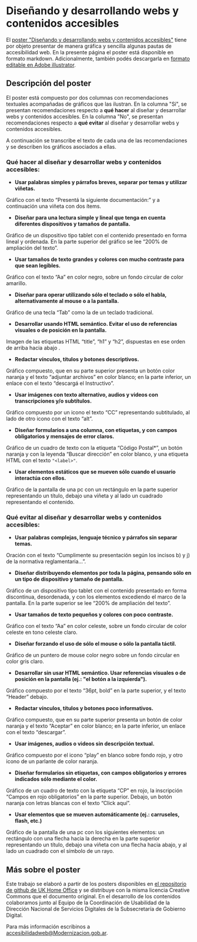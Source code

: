 # Diseñando y desarrollando webs y contenidos accesibles

El [poster "Diseñando y desarrollando webs y contenidos accesibles"](https://github.com/argob/accesibilidad-web/blob/master/docs/disenando_desarrollando_webs_contenidos_accesibles.pdf) tiene por objeto presentar de manera gráfica y sencilla algunas pautas de accesibilidad web. 
En la presente página el poster está disponible en formato markdown. Adicionalmente, también podés descargarla en [formato editable en Adobe illustrator](https://github.com/argob/accesibilidad-web/blob/master/docs/disenando_desarollando_webs_contenido_accesible.ai).

## Descripción del poster

El poster está compuesto por dos columnas con recomendaciones textuales acompañadas de gráficos que las ilustran. 
En la columna "Sí", se presentan recomendaciones respecto a **qué hacer** al diseñar y desarrollar webs y contenidos accesibles. En la columna "No", se presentan recomendaciones respecto a **qué evitar** al diseñar y desarrollar webs y contenidos accesibles.

A continuación se transcribe el texto de cada una de las recomendaciones y se describen los gráficos asociados a ellas.

### Qué hacer al diseñar y desarrollar webs y contenidos accesibles:

* **Usar palabras simples y párrafos breves, separar por temas y utilizar viñetas.**

Gráfico con el texto “Presentá la siguiente documentación:” y a continuación una viñeta con dos ítems.

* **Diseñar para una lectura simple y lineal que tenga en cuenta diferentes dispositivos y tamaños de pantalla.**

Gráfico de un dispositivo tipo tablet con el contenido presentado en forma lineal y ordenada.  En la parte superior del gráfico se lee “200% de ampliación del texto”.

* **Usar tamaños de texto grandes y colores con mucho contraste para que sean legibles.**

Gráfico con el texto “Aa” en color negro, sobre un fondo circular de color amarillo.

* **Diseñar para operar utilizando sólo el teclado o sólo el habla, alternativamente al mouse o a la pantalla.**

Gráfico de una tecla “Tab” como la de un teclado tradicional.

* **Desarrollar usando HTML semántico. Evitar el uso de referencias visuales o de posición en la pantalla.**

Imagen de las etiquetas HTML “title”, “h1” y “h2”, dispuestas en ese orden de arriba hacia abajo .

* **Redactar vínculos, títulos y botones descriptivos.**

Gráfico compuesto, que en su parte superior presenta un botón color naranja y el texto “adjuntar archivos” en color blanco; en la parte inferior, un enlace con el texto “descargá el Instructivo”.

* **Usar imágenes con texto alternativo, audios y videos con transcripciones y/o subtítulos.**

Gráfico compuesto por un icono el texto “CC” representando subtitulado, al lado de otro icono con el texto “alt”.

* **Diseñar formularios a una columna, con etiquetas, y con campos obligatorios
y mensajes de error claros.**

Gráfico de un cuadro de texto con la etiqueta “Código Postal*”, un botón naranja y con la leyenda “Buscar dirección” en color blanco, y una etiqueta HTML con el texto `"<label>"`.

* **Usar elementos estáticos que se mueven sólo cuando el usuario interactúa con ellos.**

Gráfico de la pantalla de una pc con un rectángulo en la parte superior representando un título, debajo una viñeta y al lado un cuadrado representando el contenido.

### Qué evitar al diseñar y desarrollar webs y contenidos accesibles:

* **Usar palabras complejas, lenguaje técnico y párrafos sin separar temas.**

Oración con el texto “Cumplimente su presentación según los incisos b) y j) de la normativa reglamentaria…”.

* **Diseñar distribuyendo elementos por toda la página, pensando sólo en un tipo de dispositivo y tamaño de pantalla.**

Gráfico de un dispositivo tipo tablet con el contenido presentado en forma discontinua, desordenada, y con los elementos excediendo el marco de la pantalla. En la parte superior se lee “200% de ampliación del texto”.

* **Usar tamaños de texto pequeños y colores con poco contraste.**

Gráfico con el texto “Aa” en color celeste, sobre un fondo circular de color celeste en tono celeste claro.

* **Diseñar forzando el uso de sólo el mouse o sólo la pantalla táctil.**

Gráfico de un puntero de mouse color negro sobre un fondo circular en color gris claro. 

* **Desarrollar sin usar HTML semántico. Usar referencias visuales o de posición en la pantalla (ej.: "el botón a la izquierda").**

Gráfico compuesto por el texto “36pt, bold” en la parte superior, y el texto “Header” debajo. 

* **Redactar vínculos, títulos y botones poco informativos.**

Gráfico compuesto, que en su parte superior presenta un botón de color naranja y el texto “Aceptar” en color blanco; en la parte inferior, un enlace con el texto “descargar”.
 

* **Usar imágenes, audios o videos sin descripción textual.**

Gráfico compuesto por el icono “play” en blanco sobre fondo rojo, y otro icono de un parlante de color naranja.

* **Diseñar formularios sin etiquetas, con campos obligatorios y errores indicados sólo mediante el color.**

Gráfico de un cuadro de texto con la etiqueta “CP” en rojo, la inscripción “Campos en rojo obligatorios” en la parte superior. Debajo, un botón naranja con letras blancas con el texto “Click aquí”.

* **Usar elementos que se mueven automáticamente (ej.: carruseles, flash, etc.)**

Gráfico de la pantalla de una pc con los siguientes elementos: un rectángulo con una flecha hacia la derecha en la parte superior representando un título, debajo una viñeta con una flecha hacia abajo, y al lado un cuadrado con el símbolo de un rayo.

## Más sobre el poster

Este trabajo se elaboró a partir de los posters disponibles en [el repositorio de github de UK Home Office](http://github.com/UKHomeOffice/posters/tree/master/accessibility) y se distribuye con la misma licencia Creative Commons que el documento original. En el desarrollo de los contenidos colaboramos junto al Equipo de la Coordinación de Usabilidad de la Dirección Nacional de Servicios Digitales de la Subsecretaría de Gobierno Digital.

Para más información escribinos a accesibilidadweb@Modernizacion.gob.ar.
